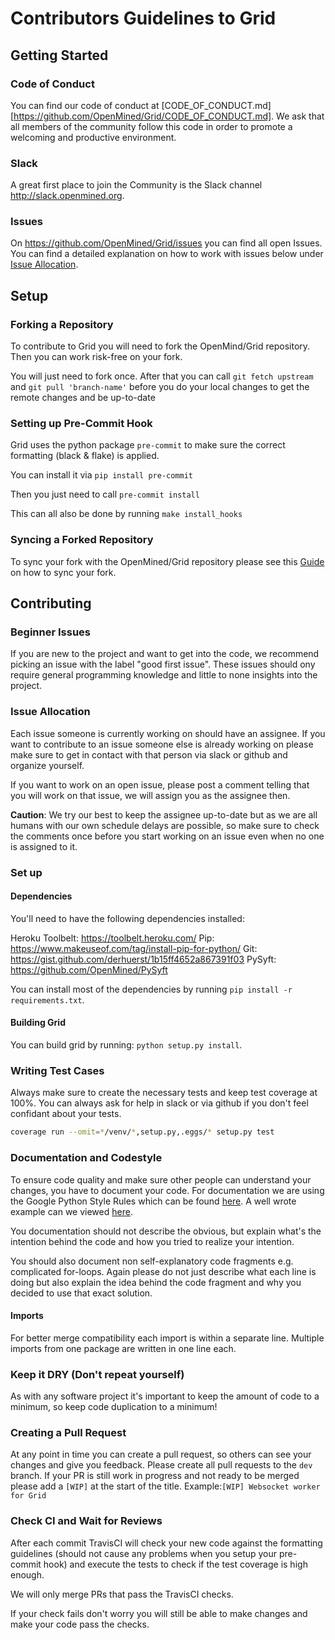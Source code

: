 # Contributors Guidelines to Grid

## Getting Started

### Code of Conduct


You can find our code of conduct at [CODE_OF_CONDUCT.md][https://github.com/OpenMined/Grid/CODE_OF_CONDUCT.md]. We ask that all members of the community follow this code in order to promote a welcoming and productive environment.

### Slack

A great first place to join the Community is the Slack channel <http://slack.openmined.org>.

### Issues

On <https://github.com/OpenMined/Grid/issues> you can find all open Issues. You can find a detailed explanation on how to work with issues below under [Issue Allocation](#Issue-Allocation).

## Setup

### Forking a Repository

To contribute to Grid you will need to fork the OpenMind/Grid repository.
Then you can work risk-free on your fork.

You will just need to fork once. After that you can call `git fetch upstream` and `git pull 'branch-name'` before you do your local changes to get the remote changes and be up-to-date

### Setting up Pre-Commit Hook

Grid uses the python package `pre-commit` to make sure the correct formatting (black & flake) is applied.

You can install it via `pip install pre-commit`

Then you just need to call `pre-commit install`

This can all also be done by running `make install_hooks`

### Syncing a Forked Repository

To sync your fork with the OpenMined/Grid repository please see this [Guide](https://help.github.com/articles/syncing-a-fork/) on how to sync your fork.

## Contributing

### Beginner Issues

If you are new to the project and want to get into the code, we recommend picking an issue with the label "good first issue". These issues should ony require general programming knowledge and little to none insights into the project.

### Issue Allocation

Each issue someone is currently working on should have an assignee. If you want to contribute to an issue someone else is already working on please make sure to get in contact with that person via slack or github and organize yourself.

If you want to work on an open issue, please post a comment telling that you will work on that issue, we will assign you as the assignee then.

**Caution**: We try our best to keep the assignee up-to-date but as we are all humans with our own schedule delays are possible, so make sure to check the comments once before you start working on an issue even when no one is assigned to it.

### Set up

#### Dependencies

You'll need to have the following dependencies installed:

Heroku Toolbelt: https://toolbelt.heroku.com/
Pip: https://www.makeuseof.com/tag/install-pip-for-python/
Git: https://gist.github.com/derhuerst/1b15ff4652a867391f03
PySyft: https://github.com/OpenMined/PySyft

You can install most of the dependencies by running `pip install -r requirements.txt`.

#### Building Grid

You can build grid by running: `python setup.py install`.

### Writing Test Cases

Always make sure to create the necessary tests and keep test coverage at 100%. You can always ask for help in slack or via github if you don't feel confidant about your tests.

```bash
coverage run --omit=*/venv/*,setup.py,.eggs/* setup.py test
```

### Documentation and Codestyle

To ensure code quality and make sure other people can understand your changes, you have to document your code. For documentation we are using the Google Python Style Rules which can be found [here](https://github.com/google/styleguide/blob/gh-pages/pyguide.md). A well wrote example can we viewed [here](https://sphinxcontrib-napoleon.readthedocs.io/en/latest/example_google.html).

You documentation should not describe the obvious, but explain what's the intention behind the code and how you tried to realize your intention.

You should also document non self-explanatory code fragments e.g. complicated for-loops. Again please do not just describe what each line is doing but also explain the idea behind the code fragment and why you decided to use that exact solution.

#### Imports

For better merge compatibility each import is within a separate line. Multiple imports from one package are written in one line each.

### Keep it DRY (Don't repeat yourself)

As with any software project it's important to keep the amount of code to a minimum, so keep code duplication to a minimum!

### Creating a Pull Request

At any point in time you can create a pull request, so others can see your changes and give you feedback.
Please create all pull requests to the `dev` branch.
If your PR is still work in progress and not ready to be merged please add a `[WIP]` at the start of the title.
Example:`[WIP] Websocket worker for Grid`

### Check CI and Wait for Reviews

After each commit TravisCI will check your new code against the formatting guidelines (should not cause any problems when you setup your pre-commit hook) and execute the tests to check if the test coverage is high enough.

We will only merge PRs that pass the TravisCI checks.

If your check fails don't worry you will still be able to make changes and make your code pass the checks.
